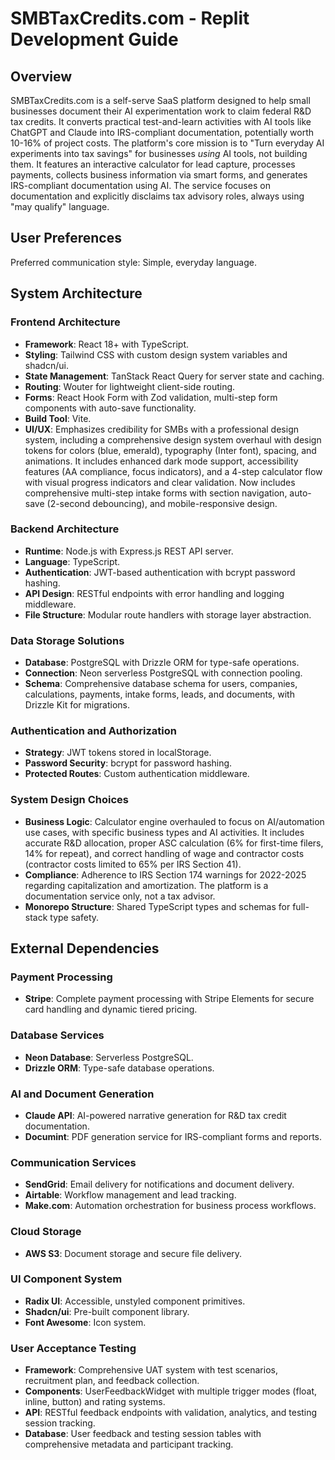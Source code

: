 # SMBTaxCredits.com - Replit Development Guide

## Overview
SMBTaxCredits.com is a self-serve SaaS platform designed to help small businesses document their AI experimentation work to claim federal R&D tax credits. It converts practical test-and-learn activities with AI tools like ChatGPT and Claude into IRS-compliant documentation, potentially worth 10-16% of project costs. The platform's core mission is to "Turn everyday AI experiments into tax savings" for businesses *using* AI tools, not building them. It features an interactive calculator for lead capture, processes payments, collects business information via smart forms, and generates IRS-compliant documentation using AI. The service focuses on documentation and explicitly disclaims tax advisory roles, always using "may qualify" language.

## User Preferences
Preferred communication style: Simple, everyday language.

## System Architecture

### Frontend Architecture
- **Framework**: React 18+ with TypeScript.
- **Styling**: Tailwind CSS with custom design system variables and shadcn/ui.
- **State Management**: TanStack React Query for server state and caching.
- **Routing**: Wouter for lightweight client-side routing.
- **Forms**: React Hook Form with Zod validation, multi-step form components with auto-save functionality.
- **Build Tool**: Vite.
- **UI/UX**: Emphasizes credibility for SMBs with a professional design system, including a comprehensive design system overhaul with design tokens for colors (blue, emerald), typography (Inter font), spacing, and animations. It includes enhanced dark mode support, accessibility features (AA compliance, focus indicators), and a 4-step calculator flow with visual progress indicators and clear validation. Now includes comprehensive multi-step intake forms with section navigation, auto-save (2-second debouncing), and mobile-responsive design.

### Backend Architecture
- **Runtime**: Node.js with Express.js REST API server.
- **Language**: TypeScript.
- **Authentication**: JWT-based authentication with bcrypt password hashing.
- **API Design**: RESTful endpoints with error handling and logging middleware.
- **File Structure**: Modular route handlers with storage layer abstraction.

### Data Storage Solutions
- **Database**: PostgreSQL with Drizzle ORM for type-safe operations.
- **Connection**: Neon serverless PostgreSQL with connection pooling.
- **Schema**: Comprehensive database schema for users, companies, calculations, payments, intake forms, leads, and documents, with Drizzle Kit for migrations.

### Authentication and Authorization
- **Strategy**: JWT tokens stored in localStorage.
- **Password Security**: bcrypt for password hashing.
- **Protected Routes**: Custom authentication middleware.

### System Design Choices
- **Business Logic**: Calculator engine overhauled to focus on AI/automation use cases, with specific business types and AI activities. It includes accurate R&D allocation, proper ASC calculation (6% for first-time filers, 14% for repeat), and correct handling of wage and contractor costs (contractor costs limited to 65% per IRS Section 41).
- **Compliance**: Adherence to IRS Section 174 warnings for 2022-2025 regarding capitalization and amortization. The platform is a documentation service only, not a tax advisor.
- **Monorepo Structure**: Shared TypeScript types and schemas for full-stack type safety.

## External Dependencies

### Payment Processing
- **Stripe**: Complete payment processing with Stripe Elements for secure card handling and dynamic tiered pricing.

### Database Services
- **Neon Database**: Serverless PostgreSQL.
- **Drizzle ORM**: Type-safe database operations.

### AI and Document Generation
- **Claude API**: AI-powered narrative generation for R&D tax credit documentation.
- **Documint**: PDF generation service for IRS-compliant forms and reports.

### Communication Services
- **SendGrid**: Email delivery for notifications and document delivery.
- **Airtable**: Workflow management and lead tracking.
- **Make.com**: Automation orchestration for business process workflows.

### Cloud Storage
- **AWS S3**: Document storage and secure file delivery.

### UI Component System
- **Radix UI**: Accessible, unstyled component primitives.
- **Shadcn/ui**: Pre-built component library.
- **Font Awesome**: Icon system.

### User Acceptance Testing
- **Framework**: Comprehensive UAT system with test scenarios, recruitment plan, and feedback collection.
- **Components**: UserFeedbackWidget with multiple trigger modes (float, inline, button) and rating systems.
- **API**: RESTful feedback endpoints with validation, analytics, and testing session tracking.
- **Database**: User feedback and testing session tables with comprehensive metadata and participant tracking.